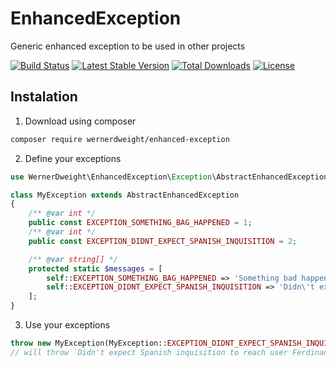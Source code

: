 EnhancedException
==

Generic enhanced exception to be used in other projects

[![Build Status](https://app.travis-ci.com/wernerdweight/EnhancedException.svg?branch=master)](https://app.travis-ci.com/wernerdweight/EnhancedException)
[![Latest Stable Version](https://poser.pugx.org/wernerdweight/enhanced-exception/v/stable)](https://packagist.org/packages/wernerdweight/enhanced-exception)
[![Total Downloads](https://poser.pugx.org/wernerdweight/enhanced-exception/downloads)](https://packagist.org/packages/wernerdweight/enhanced-exception)
[![License](https://poser.pugx.org/wernerdweight/enhanced-exception/license)](https://packagist.org/packages/wernerdweight/enhanced-exception)

Instalation
--

1) Download using composer

```bash
composer require wernerdweight/enhanced-exception
```

2) Define your exceptions

```php
use WernerDweight\EnhancedException\Exception\AbstractEnhancedException;

class MyException extends AbstractEnhancedException
{
    /** @var int */
    public const EXCEPTION_SOMETHING_BAG_HAPPENED = 1;
    /** @var int */
    public const EXCEPTION_DIDNT_EXPECT_SPANISH_INQUISITION = 2;

    /** @var string[] */
    protected static $messages = [
        self::EXCEPTION_SOMETHING_BAG_HAPPENED => 'Something bad happened! Helpful, I know.',
        self::EXCEPTION_DIDNT_EXPECT_SPANISH_INQUISITION => 'Didn\'t expect Spanish inquisition to reach user %s!',
    ];
}
```

3) Use your exceptions

```php
throw new MyException(MyException::EXCEPTION_DIDNT_EXPECT_SPANISH_INQUISITION, [$user->getUsername()]);
// will throw `Didn't expect Spanish inquisition to reach user Ferdinand II!`
```
